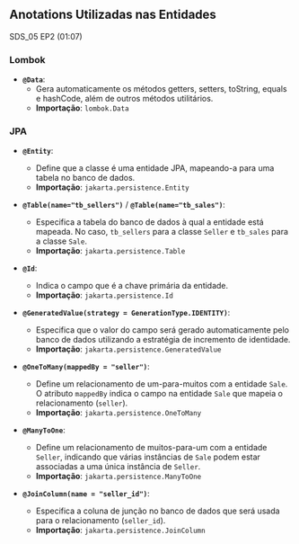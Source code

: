 ## Anotations Utilizadas nas Entidades

SDS_05 EP2  (01:07)

### Lombok

- **`@Data`**:
  - Gera automaticamente os métodos getters, setters, toString, equals e hashCode, além de outros métodos utilitários.
  - **Importação**: `lombok.Data`

### JPA 

- **`@Entity`**:
  - Define que a classe é uma entidade JPA, mapeando-a para uma tabela no banco de dados.
  - **Importação**: `jakarta.persistence.Entity`

- **`@Table(name="tb_sellers")`** / **`@Table(name="tb_sales")`**:
  - Especifica a tabela do banco de dados à qual a entidade está mapeada. No caso, `tb_sellers` para a classe `Seller` e `tb_sales` para a classe `Sale`.
  - **Importação**: `jakarta.persistence.Table`

- **`@Id`**:
  - Indica o campo que é a chave primária da entidade.
  - **Importação**: `jakarta.persistence.Id`

- **`@GeneratedValue(strategy = GenerationType.IDENTITY)`**:
  - Especifica que o valor do campo será gerado automaticamente pelo banco de dados utilizando a estratégia de incremento de identidade.
  - **Importação**: `jakarta.persistence.GeneratedValue`

- **`@OneToMany(mappedBy = "seller")`**:
  - Define um relacionamento de um-para-muitos com a entidade `Sale`. O atributo `mappedBy` indica o campo na entidade `Sale` que mapeia o relacionamento (`seller`).
  - **Importação**: `jakarta.persistence.OneToMany`

- **`@ManyToOne`**:
  - Define um relacionamento de muitos-para-um com a entidade `Seller`, indicando que várias instâncias de `Sale` podem estar associadas a uma única instância de `Seller`.
  - **Importação**: `jakarta.persistence.ManyToOne`

- **`@JoinColumn(name = "seller_id")`**:
  - Especifica a coluna de junção no banco de dados que será usada para o relacionamento (`seller_id`).
  - **Importação**: `jakarta.persistence.JoinColumn`
